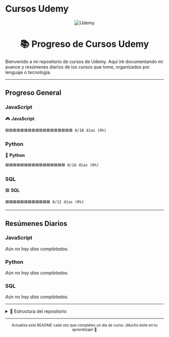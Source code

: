 # Cursos Udemy

<div align="center">
	<img src="https://img.shields.io/badge/Udemy-Cursos%20en%20progreso-blueviolet?style=for-the-badge&logo=udemy" alt="Udemy" />
	<h1>📚 Progreso de Cursos Udemy</h1>
</div>

Bienvenido a mi repositorio de cursos de Udemy. Aquí iré documentando mi avance y resúmenes diarios de los cursos que tome, organizados por lenguaje o tecnología.

---


## Progreso General

### JavaScript
🎮 **JavaScript**
```
🟥🟥🟥🟥🟥🟥🟥🟥🟥🟥🟥🟥🟥🟥🟥🟥🟥🟥 0/18 días (0%)
```

### Python
🐍 **Python**
```
🟦🟦🟦🟦🟦🟦🟦🟦🟦🟦🟦🟦🟦🟦🟦🟦 0/16 días (0%)
```

### SQL
🟩 **SQL**
```
🟩🟩🟩🟩🟩🟩🟩🟩🟩🟩🟩🟩 0/12 días (0%)
```

---

## Resúmenes Diarios

### JavaScript
*Aún no hay días completados.*

### Python
*Aún no hay días completados.*

### SQL
*Aún no hay días completados.*

---

<details>
<summary>📁 Estructura del repositorio</summary>

```text
Udemy/
├── JavaScript/
│   └── README.md
├── Python/
│   └── README.md
├── SQL/
│   └── README.md
├── MEMORIA UDEMY.md
└── README.md
```
</details>

---

<div align="center">
	<sub>Actualiza este README cada vez que completes un día de curso. ¡Mucho éxito en tu aprendizaje! 🚀</sub>
</div>
